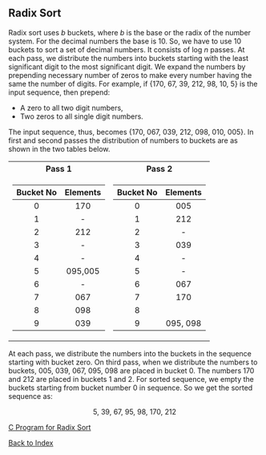 ## Radix Sort

Radix sort uses <i>b</i> buckets, where <i>b</i> is the base or the radix of the number system. 
For the decimal numbers the base is 10. So, we have to use 10 buckets to sort a set of decimal numbers.
It consists of log <i>n</i> passes. At each pass, we distribute the numbers into buckets starting
with the least significant digit to the most significant digit. We expand the numbers by 
prepending necessary number of zeros to make every number having the same the number of digits. 
For example, if {170, 67, 39, 212, 98, 10, 5} is the input sequence, then prepend:

- A zero to all two digit numbers, 
- Two zeros to all single digit numbers.

The input sequence, thus, becomes {170, 067, 039, 212, 098, 010, 005}. In first and second passes
the distribution of numbers to buckets are as shown in the two tables below.


  <table>
    <tr><th>Pass 1 </th><th>Pass 2</th></tr>
<tr><td>

|  Bucket No | Elements |
|   :--:  |   :--:     |
|0        | 170        |
|1        | -          |
| 2       | 212        |
| 3       | -          |
| 4       | -          |
|5        | 095,005    |
| 6       |     -      |
| 7       | 067        |
| 8       | 098        |
| 9       | 039        |

</td><td>

|  Bucket No | Elements |
|   :--:  |   :--:  |
|0        | 005     |
|1        | 212     |
| 2       | -       |
| 3       | 039     |
| 4       | -       |
|5        | -       |
| 6       |  067    |
| 7       |  170    |
| 8       |         |
| 9       | 095, 098 |

</td></tr> </table>


At each pass, we distribute the numbers into the buckets in the sequence starting with bucket zero.
On third pass, when we distribute the numbers to buckets, 005, 039, 067, 095, 098 are placed in
bucket 0. The numbers 170 and 212 are placed in buckets 1 and 2. For sorted sequence, we empty
the buckets starting from bucket number 0 in sequence. So we get the sorted sequence as:

<p style="text-align:center">
  5, 39, 67, 95, 98, 170, 212
</p>

[C Program for Radix Sort](../CODES/radixSort/index.md)

[Back to Index](../index.md)

